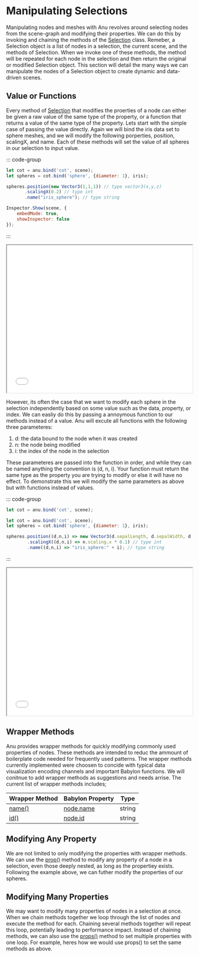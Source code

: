 # Manipulating Selections
Manipulating nodes and meshes with Anu revolves around selecting nodes from the scene-graph and modifying their properties. We can do this by invoking and chaining the methods of the [Selection](../api/classes/Selection.html) class. Remeber, a Selection object is a list of nodes in a selection, the current scene, and the methods of Selection. When we invoke one of these methods, the method will be repeated for each node in the selection and then return the original or modified Selection object. This section will detail the many ways we can manipulate the nodes of a Selection object to create dynamic and data-driven scenes.  

## Value or Functions
Every method of [Selection](../api/classes/Selection.html) that modifies the proerties of a node can either be given a raw value of the same type of the property, or a function that returns a value of the same type of the property. Lets start with the simple case of passing the value directly. Again we will bind the iris data set to sphere meshes, and we will modify the following porperties, position, scalingX, and name. Each of these methods will set the value of all spheres in our selection to input value.

::: code-group
```js [js]
let cot = anu.bind('cot', scene);
let spheres = cot.bind('sphere', {diameter: 1}, iris);

spheres.position(new Vector3(1,1,1)) // type vector3(x,y,z)
       .scalingX(0.2) // type int
       .name("iris_sphere"); // type string

Inspector.Show(scene, {
    embedMode: true,
    showInspector: false
});
```
::: 
<iframe id="inlineFrameExample"
    title="Inline Frame Example"
    width="100%"
    height="400"
    src="/index.html/?example=mod_value">
</iframe>

However, its often the case that we want to modify each sphere in the selection independently based on some value such as the data, property, or index. We can easliy do this by passing a annoymous function to our methods instead of a value. Anu will excute all functions with the following three parameteres:
1. d: the data bound to the node when it was created
2. n: the node being modified 
3. i: the index of the node in the selection 

These parameteres are passed into the function in order, and while they can be named anything the convention is (d, n, i). Your function must return the same type as the property you are trying to modify or else it will have no effect. To demonstrate this we will modify the same parameters as above but with functions instead of values. 

::: code-group
```js [js]
let cot = anu.bind('cot', scene);

let cot = anu.bind('cot', scene);
let spheres = cot.bind('sphere', {diameter: 1}, iris);

spheres.position((d,n,i) => new Vector3(d.sepalLength, d.sepalWidth, d.petalWidth)) // type vector3(x,y,z)
        .scalingX((d,n,i) => n.scaling.x * 0.1) // type int
        .name((d,n,i) => "iris_sphere:" + i); // type string
```
::: 
<iframe id="inlineFrameExample"
    title="Inline Frame Example"
    width="100%"
    height="400"
    src="/index.html/?example=mod_function">
</iframe>

## Wrapper Methods

Anu provides wrapper methods for quickly modifying commonly used properties of nodes. These methods are intended to reduc the ammount of boilerplate code needed for frequently used patterns. The wrapper methods currently implemented were choosen to concide with typical data visualization encoding channels and important Babylon functions. We will conitnue to add wrapper methods as suggestions and needs arrise. The current list of wrapper methods includes;

| Wrapper Method | Babylon Property | Type
| ----------- | ----------- | ----------- |
| [name()](../api/classes/Selection.html#name)     | [node.name](https://doc.babylonjs.com/typedoc/classes/BABYLON.Node#name) | string
| [id()](../api/classes/Selection.html#id)   | [node.id](https://doc.babylonjs.com/typedoc/classes/BABYLON.Node#id) | string

## Modifying Any Property

We are not limited to only modifying the properties with wrapper methods. We can use the [prop()](../api/classes/Selection.html#prop) method to modify any property of a node in a selection, even those deeply nested, as long as the propertiey exists. Following the example above, we can futher modify the properties of our spheres.


## Modifying Many Properties

We may want to modify many properties of nodes in a selection at once. When we chain methods together we loop through the list of nodes and execute the method for each. Chaining several methods together will repeat this loop, potentially leading to performance impact. Instead of chaining methods, we can also use the [props()](../api/classes/Selection.html#props) method to set multiple properties with one loop. For example, heres how we would use props() to set the same methods as above.